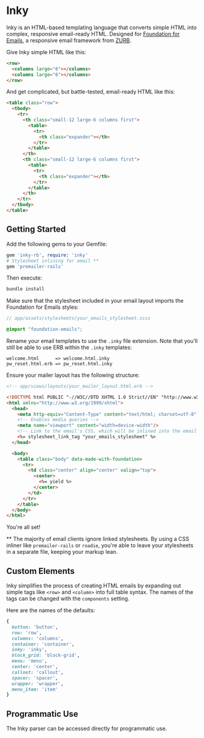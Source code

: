 # Inky

Inky is an HTML-based templating language that converts simple HTML into complex, responsive email-ready HTML. Designed for [Foundation for Emails](http://foundation.zurb.com/emails), a responsive email framework from [ZURB](http://zurb.com).

Give Inky simple HTML like this:

```html
<row>
  <columns large="6"></columns>
  <columns large="6"></columns>
</row>
```

And get complicated, but battle-tested, email-ready HTML like this:

```html
<table class="row">
  <tbody>
    <tr>
      <th class="small-12 large-6 columns first">
        <table>
          <tr>
            <th class="expander"></th>
          </tr>
        </table>
      </th>
      <th class="small-12 large-6 columns first">
        <table>
          <tr>
            <th class="expander"></th>
          </tr>
        </table>
      </th>
    </tr>
  </tbody>
</table>
```

## Getting Started

Add the following gems to your Gemfile:

```ruby
gem 'inky-rb', require: 'inky'
# Stylesheet inlining for email **
gem 'premailer-rails'
```

Then execute:

```bash
bundle install
```

Make sure that the stylesheet included in your email layout imports the Foundation for Emails styles:

```scss
// app/assets/stylesheets/your_emails_stylesheet.scss

@import "foundation-emails";
```

Rename your email templates to use the `.inky` file extension. Note that you'll still be able to use ERB within the `.inky` templates:

```
welcome.html      => welcome.html.inky
pw_reset.html.erb => pw_reset.html.inky
```

Ensure your mailer layout has the following structure:

```html
<!-- app/views/layouts/your_mailer_layout.html.erb -->

<!DOCTYPE html PUBLIC "-//W3C//DTD XHTML 1.0 Strict//EN" "http://www.w3.org/TR/xhtml1/DTD/xhtml1-strict.dtd">
<html xmlns="http://www.w3.org/1999/xhtml">
  <head>
    <meta http-equiv="Content-Type" content="text/html; charset=utf-8" />
    <!-- Enables media queries -->
    <meta name="viewport" content="width=device-width"/>
    <!-- Link to the email's CSS, which will be inlined into the email -->
    <%= stylesheet_link_tag "your_emails_stylesheet" %>
  </head>

  <body>
    <table class="body" data-made-with-foundation>
      <tr>
        <td class="center" align="center" valign="top">
          <center>
            <%= yield %>
          </center>
        </td>
      </tr>
    </table>
  </body>
</html>
```

You're all set!

** The majority of email clients ignore linked stylesheets. By using a CSS inliner like `premailer-rails` or `roadie`, you're able to leave your stylesheets in a separate file, keeping your markup lean.

## Custom Elements

Inky simplifies the process of creating HTML emails by expanding out simple tags like `<row>` and `<column>` into full table syntax. The names of the tags can be changed with the `components` setting.

Here are the names of the defaults:

```ruby
{
  button: 'button',
  row: 'row',
  columns: 'columns',
  container: 'container',
  inky: 'inky',
  block_grid: 'block-grid',
  menu: 'menu',
  center: 'center',
  callout: 'callout',
  spacer: 'spacer',
  wrapper: 'wrapper',
  menu_item: 'item'
}
```

## Programmatic Use

The Inky parser can be accessed directly for programmatic use.
